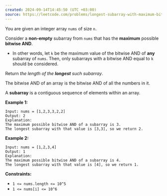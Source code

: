 ```yaml
---
created: 2024-09-14T14:45:50 (UTC +03:00)
source: https://leetcode.com/problems/longest-subarray-with-maximum-bitwise-and/description/?envType=daily-question&envId=2024-09-14
---
```

You are given an integer array `nums` of size `n`.

Consider a **non-empty** subarray from `nums` that has the **maximum** possible **bitwise AND**.

-   In other words, let `k` be the maximum value of the bitwise AND of **any** subarray of `nums`. Then, only subarrays with a bitwise AND equal to `k` should be considered.

Return _the length of the **longest** such subarray_.

The bitwise AND of an array is the bitwise AND of all the numbers in it.

A **subarray** is a contiguous sequence of elements within an array.


**Example 1:**

```
Input: nums = [1,2,3,3,2,2]
Output: 2
Explanation:
The maximum possible bitwise AND of a subarray is 3.
The longest subarray with that value is [3,3], so we return 2.
```


**Example 2:**

```
Input: nums = [1,2,3,4]
Output: 1
Explanation:
The maximum possible bitwise AND of a subarray is 4.
The longest subarray with that value is [4], so we return 1.
```


**Constraints:**

-   `1 <= nums.length <= 10^5`
-   `1 <= nums[i] <= 10^6`
